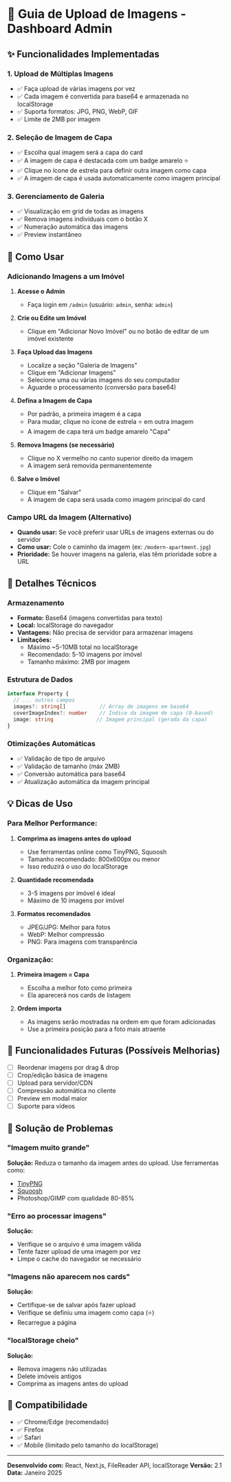 # 📸 Guia de Upload de Imagens - Dashboard Admin

## ✨ Funcionalidades Implementadas

### 1. **Upload de Múltiplas Imagens**
- ✅ Faça upload de várias imagens por vez
- ✅ Cada imagem é convertida para base64 e armazenada no localStorage
- ✅ Suporta formatos: JPG, PNG, WebP, GIF
- ✅ Limite de 2MB por imagem

### 2. **Seleção de Imagem de Capa**
- ✅ Escolha qual imagem será a capa do card
- ✅ A imagem de capa é destacada com um badge amarelo ⭐
- ✅ Clique no ícone de estrela para definir outra imagem como capa
- ✅ A imagem de capa é usada automaticamente como imagem principal

### 3. **Gerenciamento de Galeria**
- ✅ Visualização em grid de todas as imagens
- ✅ Remova imagens individuais com o botão X
- ✅ Numeração automática das imagens
- ✅ Preview instantâneo

## 📖 Como Usar

### Adicionando Imagens a um Imóvel

1. **Acesse o Admin**
   - Faça login em `/admin` (usuário: `admin`, senha: `admin`)

2. **Crie ou Edite um Imóvel**
   - Clique em "Adicionar Novo Imóvel" ou no botão de editar de um imóvel existente

3. **Faça Upload das Imagens**
   - Localize a seção "Galeria de Imagens"
   - Clique em "Adicionar Imagens"
   - Selecione uma ou várias imagens do seu computador
   - Aguarde o processamento (conversão para base64)

4. **Defina a Imagem de Capa**
   - Por padrão, a primeira imagem é a capa
   - Para mudar, clique no ícone de estrela ⭐ em outra imagem
   - A imagem de capa terá um badge amarelo "Capa"

5. **Remova Imagens (se necessário)**
   - Clique no X vermelho no canto superior direito da imagem
   - A imagem será removida permanentemente

6. **Salve o Imóvel**
   - Clique em "Salvar"
   - A imagem de capa será usada como imagem principal do card

### Campo URL da Imagem (Alternativo)

- **Quando usar:** Se você preferir usar URLs de imagens externas ou do servidor
- **Como usar:** Cole o caminho da imagem (ex: `/modern-apartment.jpg`)
- **Prioridade:** Se houver imagens na galeria, elas têm prioridade sobre a URL

## 🔧 Detalhes Técnicos

### Armazenamento
- **Formato:** Base64 (imagens convertidas para texto)
- **Local:** localStorage do navegador
- **Vantagens:** Não precisa de servidor para armazenar imagens
- **Limitações:** 
  - Máximo ~5-10MB total no localStorage
  - Recomendado: 5-10 imagens por imóvel
  - Tamanho máximo: 2MB por imagem

### Estrutura de Dados

```typescript
interface Property {
  // ... outros campos
  images?: string[]           // Array de imagens em base64
  coverImageIndex?: number    // Índice da imagem de capa (0-based)
  image: string              // Imagem principal (gerada da capa)
}
```

### Otimizações Automáticas
- ✅ Validação de tipo de arquivo
- ✅ Validação de tamanho (máx 2MB)
- ✅ Conversão automática para base64
- ✅ Atualização automática da imagem principal

## 💡 Dicas de Uso

### Para Melhor Performance:
1. **Comprima as imagens antes do upload**
   - Use ferramentas online como TinyPNG, Squoosh
   - Tamanho recomendado: 800x600px ou menor
   - Isso reduzirá o uso do localStorage

2. **Quantidade recomendada**
   - 3-5 imagens por imóvel é ideal
   - Máximo de 10 imagens por imóvel

3. **Formatos recomendados**
   - JPEG/JPG: Melhor para fotos
   - WebP: Melhor compressão
   - PNG: Para imagens com transparência

### Organização:
1. **Primeira imagem = Capa**
   - Escolha a melhor foto como primeira
   - Ela aparecerá nos cards de listagem

2. **Ordem importa**
   - As imagens serão mostradas na ordem em que foram adicionadas
   - Use a primeira posição para a foto mais atraente

## 🚀 Funcionalidades Futuras (Possíveis Melhorias)

- [ ] Reordenar imagens por drag & drop
- [ ] Crop/edição básica de imagens
- [ ] Upload para servidor/CDN
- [ ] Compressão automática no cliente
- [ ] Preview em modal maior
- [ ] Suporte para vídeos

## 🐛 Solução de Problemas

### "Imagem muito grande"
**Solução:** Reduza o tamanho da imagem antes do upload. Use ferramentas como:
- [TinyPNG](https://tinypng.com/)
- [Squoosh](https://squoosh.app/)
- Photoshop/GIMP com qualidade 80-85%

### "Erro ao processar imagens"
**Solução:** 
- Verifique se o arquivo é uma imagem válida
- Tente fazer upload de uma imagem por vez
- Limpe o cache do navegador se necessário

### "Imagens não aparecem nos cards"
**Solução:**
- Certifique-se de salvar após fazer upload
- Verifique se definiu uma imagem como capa (⭐)
- Recarregue a página

### "localStorage cheio"
**Solução:**
- Remova imagens não utilizadas
- Delete imóveis antigos
- Comprima as imagens antes do upload

## 📱 Compatibilidade

- ✅ Chrome/Edge (recomendado)
- ✅ Firefox
- ✅ Safari
- ✅ Mobile (limitado pelo tamanho do localStorage)

---

**Desenvolvido com:** React, Next.js, FileReader API, localStorage
**Versão:** 2.1
**Data:** Janeiro 2025


